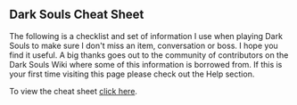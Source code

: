 ## Dark Souls Cheat Sheet

The following is a checklist and set of information I use when playing Dark Souls to make sure I don't miss an item, conversation or boss. I hope you find it useful. A big thanks goes out to the community of contributors on the Dark Souls Wiki where some of this information is borrowed from. If this is your first time visiting this page please check out the Help section. 

To view the cheat sheet [click here](https://pkajaba.github.io/dark-souls-cheat-sheet/).

